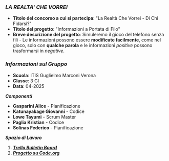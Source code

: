 ### _LA REALTA' CHE VORREI_
* **Titolo del concorso a cui si partecipa**: "La Realtà Che Vorrei - Di Chi Fidarsi?"
* **Titolo del progetto**: "Informazioni a Portata di Filo"
* **Breve descrizione del progetto**: Simuleremo il gioco del telefono senza fili - Le informazioni possono essere **modificate facilmente**, come nel gioco, solo con **qualche parola** e le informazioni _positive_ possono trasformarsi in _negative_.

  
### **_Informazioni sul Gruppo_**
* **Scuola**: ITIS Guglielmo Marconi Verona
* **Classe**: 3 GI
* **Data**: 04-2025


**_Componenti_**
* **Gasparini Alice** - Pianificazione 
* **Katunayakage Giovanni** - Codice
* **Lowe Tayumi** - Scrum Master
* **Paglia Kristian** - Codice
* **Solinas Federico** - Pianificazione


**_Spazio di Lavoro_**
1) [**_Trello Bulletin Board_**](https://trello.com/invite/b/67d9a3a82a1cf681eb35f2bb/ATTI53cbcec559af3170f022b3ff6208deb7585EDD11/gruppo-2-informatica)
2) [**_Progetto su Code.org_**](https://studio.code.org/projects/gamelab/0pTArjaPobcq-t2HkMXAMVNSfvEOWjEyiQdbj8CMBWw)

